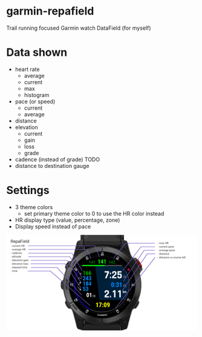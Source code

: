 # garmin-repafield
Trail running focused Garmin watch DataField (for myself)

# Data shown

- heart rate
  - average
  - current
  - max
  - histogram
- pace (or speed)
  - current
  - average
- distance
- elevation
  - current
  - gain
  - loss
  - grade
- cadence (instead of grade) TODO
- distance to destination gauge

# Settings

- 3 theme colors
  - set primary theme color to 0 to use the HR color instead
- HR display type (value, percentage, zone)
- Display speed instead of pace

![RepaField running](./repafield1.png)
